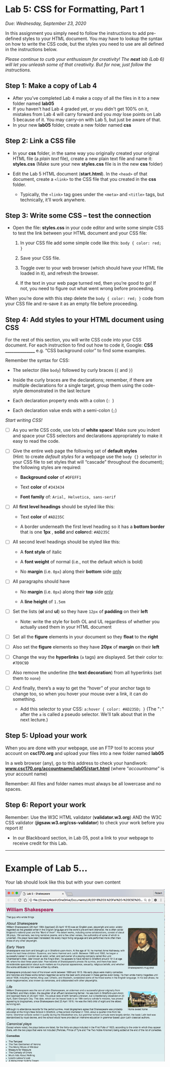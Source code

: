# Lab 5: CSS for Formatting, Part 1

*Due: Wednesday, September 23, 2020*

In this assignment you simply need to follow the instructions to add pre-defined styles to your HTML document.  You may have to lookup the syntax on how to write the CSS code, but the styles you need to use are all defined in the instructions below.

*Please continue to curb your enthusiasm for creativity!  The **next** lab (Lab 6) will let you unleash some of that creativity. But for now, just follow the instructions.*

## Step 1: Make a copy of Lab 4

- After you’ve completed Lab 4 make a copy of all the files in it to a new folder named **lab05**
- If you haven't had Lab 4 graded yet, or you didn't get 100% on it, mistakes from Lab 4 will carry forward and you *may* lose points on Lab 5 because of it.  You may carry-on with Lab 5, but just be aware of that.
- In your new **lab05** folder, create a new folder named **css**

## Step 2: Link a CSS file

- In your **css** folder, in the same way you originally created your original HTML file (a *plain text* file), create a new plain text file and name it: **styles.css** (Make sure your new **styles.css** file is in the new **css** folder)

- Edit the Lab 5 HTML document (**start.html**). In the `<head>` of that document, create a `<link>` to the CSS file that you created in the **css** folder. 
  - Typically, the `<link>` tag goes under the `<meta>` and `<title>` tags, but technically, it’ll work anywhere.

## Step 3: Write some CSS – test the connection

- Open the file: **styles.css** in your code editor and write some simple CSS to test the link between your HTML document and your CSS file:

  1. In your CSS file add some simple code like this: `body { color: red; }`

  2. Save your CSS file.

  3. Toggle over to your web browser (which should have your HTML file loaded in it), and refresh the browser.

  4. If the text in your web page turned red, then you’re good to go! If not, you need to figure out what went wrong before proceeding.

When you’re done with this step delete the `body { color: red; }` code from your CSS file and re-save it as an empty file before proceeding.

## Step 4: Add styles to your HTML document using CSS

For the rest of this section, you will write CSS code into your CSS document.
For each instruction to find out how to code it, Google: **CSS ______________**  e.g. “CSS background color” to find some examples.

Remember the syntax for CSS:

- The selector (like `body`) followed by curly braces (`{` and `}`)

- Inside the curly braces are the declarations; remember, if there are multiple declarations for a single target, group them using the code-style demonstrated in the last lecture

- Each declaration property ends with a colon (`: `)

- Each declaration value ends with a semi-colon (`;`)

*Start writing CSS!*

- [ ] As you write CSS code, use lots of **white space**! Make sure you indent and space your CSS selectors and declarations appropriately to make it easy to read the code.
- [ ] Give the entire web page the following set of **default styles**<br> (Hint: to create *default styles* for a webpage use the `body {}` selector in your CSS file to set styles that will “cascade” throughout the document); the following styles are required:

  - **Background color** of `#DFEFF1` 

  - Text **color** of `#343434` 

  - **Font family** of: `Arial, Helvetica, sans-serif`
- [ ] All **first level headings** should be styled like this: 

  - Text **color** of `#AD235C`

  - A border underneath the first level heading so it has a **bottom border** that is one **1px** , **solid** and **color**ed: `#AD235C`
- [ ] All second level headings should be styled like this:

  - A **font style** of italic

  - A **font weight** of normal (i.e., not the default which is bold)

  - No **margin** (i.e. `0px`) along their **bottom** side <u>only</u>
- [ ] All paragraphs should have

  - No **margin** (i.e. `0px`) along their **top** side <u>only</u>

  - A **line height** of `1.5em`
- [ ] Set the lists (**ol** and **ul**) so they have `12px` of **padding** on their **left**
  - Note: write the style for both OL and UL regardless of whether you actually used them in your HTML document
- [ ] Set all the **figure** elements in your document so they **float** to the **right**
- [ ] Also set the **figure** elements so they have **20px** of **margin** on their **left**
- [ ] Change the way the **hyperlinks** (`a` tags) are displayed. Set their color to: `#7D9C9D`
- [ ] Also remove the underline (the **text decoration**) from all hyperlinks (set them to `none`)
- [ ] And finally, there’s a way to get the “hover” of your anchor tags to change too, so when you hover your mouse over a link, it can do something.

  - Add this selector to your CSS:
     `a:hover { color: #AD235D; }`
     (The "`:`" after the `a` is called a pseudo selector. We'll talk about that in the next lecture.)

## Step 5: Upload your work

When you are done with your webpage, use an FTP tool to access your account on **csc170.org** and upload your files into a new folder named **lab05**

In a web browser (any), go to this address to check your handiwork:  
**www.csc170.org/accountname/lab05/start.html** (where “*accountname*” is your account name)

Remember: All files and folder names must always be all lowercase and no spaces.

## Step 6: Report your work

Remember: Use the W3C HTML validator (**validator.w3.org**) AND the W3C CSS validator (**jigsaw.w3.org/css-validator**) to check your work before you report it!

- In our Blackboard section, in Lab 05, post a link to your webpage to receive credit for this Lab.

<hr>

# Example of Lab 5...

Your lab should look like this but with your own content

![screen shot](media/figure1.png)